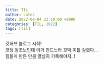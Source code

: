 ```yaml
---
title: TIL
author: cotes
date: 2022-08-04 23:19:00 +0900
categories: [TIL, 2022]
tags: [til]
---
```


깃허브 블로그 시작!  
코딩 왕초보인데 이거 만드느라 꼬박 이틀 걸렸다...  
힘들게 만든 만큼 열심히 기록해야지..!  